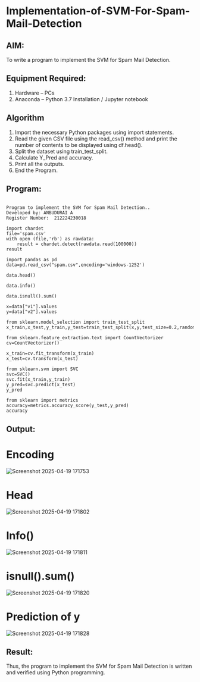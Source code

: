 # Implementation-of-SVM-For-Spam-Mail-Detection

## AIM:
To write a program to implement the SVM for Spam Mail Detection.

## Equipment Required:
1. Hardware – PCs
2. Anaconda – Python 3.7 Installation / Jupyter notebook

## Algorithm
1. Import the necessary Python packages using import statements.
2. Read the given CSV file using the read_csv() method and print the number of contents to be displayed using df.head().
3. Split the dataset using train_test_split.
4. Calculate Y_Pred and accuracy.
5. Print all the outputs.
6. End the Program.

## Program:
```

Program to implement the SVM for Spam Mail Detection..
Developed by: ANBUDURAI A
Register Number:  212224230018

```
```
import chardet
file='spam.csv'
with open (file,'rb') as rawdata:
    result = chardet.detect(rawdata.read(100000))
result

import pandas as pd
data=pd.read_csv("spam.csv",encoding='windows-1252')

data.head()

data.info()

data.isnull().sum()

x=data["v1"].values
y=data["v2"].values

from sklearn.model_selection import train_test_split
x_train,x_test,y_train,y_test=train_test_split(x,y,test_size=0.2,random_state=0)

from sklearn.feature_extraction.text import CountVectorizer
cv=CountVectorizer()

x_train=cv.fit_transform(x_train)
x_test=cv.transform(x_test)

from sklearn.svm import SVC
svc=SVC()
svc.fit(x_train,y_train)
y_pred=svc.predict(x_test)
y_pred

from sklearn import metrics
accuracy=metrics.accuracy_score(y_test,y_pred)
accuracy
```

## Output:


# Encoding
![Screenshot 2025-04-19 171753](https://github.com/user-attachments/assets/f486db4c-29d4-4d62-b575-f148e8af6397)

# Head

![Screenshot 2025-04-19 171802](https://github.com/user-attachments/assets/3eef4370-5117-4072-8c0a-309453a0bd28)

# Info()

![Screenshot 2025-04-19 171811](https://github.com/user-attachments/assets/8a0987d3-d6fa-4eeb-bfb0-4eb40f6aac09)


# isnull().sum()

![Screenshot 2025-04-19 171820](https://github.com/user-attachments/assets/c607c5bd-4d9e-441e-be25-4147a8292e68)

# Prediction of y
![Screenshot 2025-04-19 171828](https://github.com/user-attachments/assets/92f5f39d-db82-4e33-9c27-e9c7851bc8fa)








## Result:
Thus, the program to implement the SVM for Spam Mail Detection is written and verified using Python programming.
